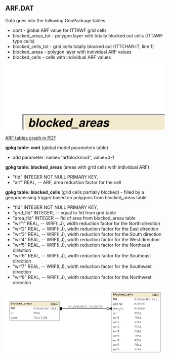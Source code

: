 
## ARF.DAT 

Data goes into the following GeoPackage tables:

* cont - global ARF value for ITTAWF grid cells
* blocked_areas_tot - polygon layer with totally blocked out cells (ITTAWF type cells)
* blocked_cells_tot - grid cells totally blocked out (ITTCHAR=T, line 1)
* blocked_areas - polygon layer with individual ARF values 
* blocked_cells - cells with individual ARF values

![ARF tables graph](db_schema_graphs/arfwrf.svg)

[ARF tables graph in PDF](db_schema_graphs/arfwrf.pdf)

**gpkg table: cont** (global model parameters table)

* add parameter: name="arfblockmod", value=0-1

**gpkg table: blocked_areas** (areas with grid cells with individual ARF) 

* "fid" INTEGER NOT NULL PRIMARY KEY,
* "arf" REAL, -- ARF, area reduction factor for the cell


**gpkg table: blocked_cells** (grid cells partially blocked) - filled by a geoprocessing trigger based on polygons from blocked_areas table

* "fid" INTEGER NOT NULL PRIMARY KEY,  
* "grid_fid" INTEGER, -- equal to fid from grid table
* "area_fid" INTEGER -- fid of area from blocked_areas table
* "wrf1" REAL, -- WRF(I,J), width reduction factor for the North direction
* "wrf2" REAL, -- WRF(I,J), width reduction factor for the East direction
* "wrf3" REAL, -- WRF(I,J), width reduction factor for the South direction
* "wrf4" REAL, -- WRF(I,J), width reduction factor for the West direction
* "wrf5" REAL, -- WRF(I,J), width reduction factor for the Northeast direction
* "wrf6" REAL, -- WRF(I,J), width reduction factor for the Southeast direction
* "wrf7" REAL, -- WRF(I,J), width reduction factor for the Southwest direction
* "wrf8" REAL, -- WRF(I,J), width reduction factor for the Northwest direction


![ARF tables graph in PNG](db_schema_graphs/arfwrf.png)